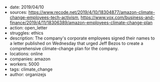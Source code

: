 - date: 2019/04/10
- sources: https://www.recode.net/2019/4/10/18304877/amazon-climate-change-employees-tech-activism, https://www.vox.com/business-and-finance/2019/4/11/18306389/amazon-employees-climate-change-plan
- action: open_letter
- struggles: ethics
- description: The company's corporate employees signed their names to a letter published on Wednesday that urged Jeff Bezos to create a comprehensive climate-change plan for the company.
- locations: online
- companies: amazon
- workers: 5000
- tags: climate_change
- author: organizejs

